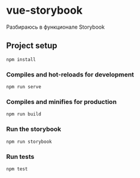 # vue-storybook

Разбираюсь в функционале Storybook

## Project setup
```
npm install
```

### Compiles and hot-reloads for development
```
npm run serve
```

### Compiles and minifies for production
```
npm run build
```

### Run the storybook
```
npm run storybook
```

### Run tests
```
npm test
```
